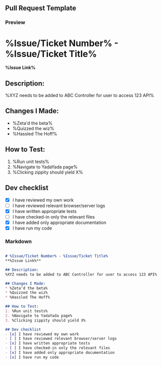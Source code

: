 ## Pull Request Template

### Preview
# %Issue/Ticket Number% - %Issue/Ticket Title%
**%Issue Link%**

## Description:
%XYZ needs to be added to ABC Controller for user to access 123 API%

## Changes I Made:
* %Zeta'd the beta%
* %Quizzed the wiz%
* %Hassled The Hoff%

## How to Test:
1. %Run unit tests%
2. %Navigate to YadaYada page%
3. %Clicking zippity should yield X%

## Dev checklist
- [x] I have reviewed my own work
- [ ] I have reviewed relevant browser/server logs
- [x] I have written appropriate tests
- [ ] I have checked-in only the relevant files
- [x] I have added only appropriate documentation
- [x] I have run my code

### Markdown
```md

# %Issue/Ticket Number% - %Issue/Ticket Title%
**%Issue Link%**

## Description:
%XYZ needs to be added to ABC Controller for user to access 123 API%

## Changes I Made:
* %Zeta'd the beta%
* %Quizzed the wiz%
* %Hassled The Hoff%

## How to Test:
1. %Run unit tests%
2. %Navigate to YadaYada page%
3. %Clicking zippity should yield X%

## Dev checklist
- [x] I have reviewed my own work
- [ ] I have reviewed relevant browser/server logs
- [x] I have written appropriate tests
- [ ] I have checked-in only the relevant files
- [x] I have added only appropriate documentation
- [x] I have run my code
```

